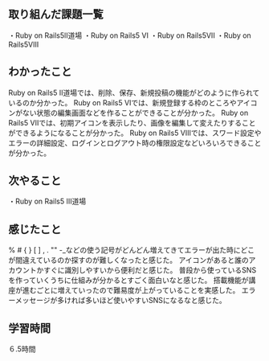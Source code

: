 ## 取り組んだ課題一覧
・Ruby on Rails5lI道場
・Ruby on Rails5 VI
・Ruby on Rails5VII
・Ruby on Rails5VIII

## わかったこと
Ruby on Rails5 II道場では、削除、保存、新規投稿の機能がどのように作られているのか分かった。
Ruby on Rails5 VIでは、新規登録する枠のところやアイコンがない状態の編集画面などを作ることができることが分かった。
Ruby on Rails5 VIIでは、初期アイコンを表示したり、画像を編集して変えたりすることができるようになることが分かった。
Ruby on Rails5 VIIIでは、スワード設定やエラーの詳細設定、ログインとログアウト時の権限設定などいろいろできることが分かった。

## 次やること
・Ruby on Rails5 III道場
## 感じたこと
% # { } [ ] , . "" -_などの使う記号がどんどん増えてきてエラーが出た時にどこが間違えているのか探すのが難しくなったと感じた。
アイコンがあると誰のアカウントかすぐに識別しやすいから便利だと感じた。
普段から使っているSNSを作っていくうちに仕組みが分かるとすごく面白いなと感じた。
搭載機能が講座が進むごとに増えていったので難易度が上がっていることを実感した。
エラーメッセージが多ければ多いほど使いやすいSNSになるなと感じた。
## 学習時間
６.5時間
